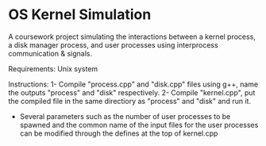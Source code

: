 # OS Kernel Simulation
A coursework project simulating the interactions between a kernel process, a disk manager process, and user processes using interprocess communication &amp; signals.


Requirements:
Unix system

Instructions:
1- Compile "process.cpp" and "disk.cpp" files using g++, name the outputs "process" and "disk" respectively.
2- Compile "kernel.cpp", put the compiled file in the same directiory as "process" and "disk" and run it.

* Several parameters such as the number of user processes to be spawned and the common name of the input files for the user processes can be modified through the defines at the top of kernel.cpp
